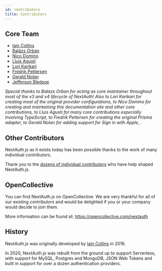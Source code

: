 ```yaml
---
id: contributors
title: Contributors
---
```


## Core Team

* [Iain Collins](https://github.com/iaincollins)
* [Balázs Orbán](https://github.com/sponsors/balazsorban44)
* [Nico Domino](https://github.com/ndom91)
* [Lluis Agusti](https://github.com/lluia)
* [Lori Karikari](https://github.com/LoriKarikari)
* [Fredrik Pettersen](https://github.com/Fumler)
* [Gerald Nolan](https://github.com/geraldnolan)
* [Jefferson Bledsoe](https://github.com/JeffersonBledsoe)

_Special thanks to Balazs Orban for acting as core maintainer throughout most of the v3 and v4 lifecycle of NextAuth! Also to Lori Karikari for creating most of the original provider configurations, to Nico Domino for creating and maintaining this documentation site and other core contributions, to Lluis Agusti for many core contributions especially involving TypeScript, to Fredrik Pettersen for creating the original Prisma adapter, to Gerald Nolan for adding support for Sign in with Apple, ._

## Other Contributors

NextAuth.js as it exists today has been possible thanks to the work of many individual contributors.

Thank you to the [dozens of individual contributors](https://github.com/nextauthjs/next-auth/graphs/contributors) who have help shaped NextAuth.js.

## OpenCollective

You can find NextAuth.js on OpenCollective. We are very thankful for all of our existing contributors and would be delighted if you or your company would decide to join them.

More information can be found at: https://opencollective.com/nextauth

## History

NextAuth.js was originally developed by <a href="https://github.com/iaincollins">Iain Collins</a> in 2016.

In 2020, NextAuth.js was rebuilt from the ground up to support Serverless, with support for MySQL, Postgres and MongoDB, JSON Web Tokens and built in support for over a dozen authentication providers.
